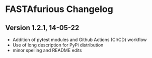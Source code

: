 # FASTAfurious Changelog

## Version 1.2.1, 14-05-22
- Addition of pytest modules and Github Actions (CI/CD) workflow
- Use of long description for PyPi distribution
- minor spelling and README edits